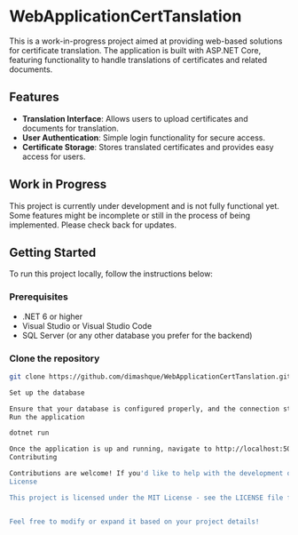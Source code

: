 
# WebApplicationCertTanslation

This is a work-in-progress project aimed at providing web-based solutions for certificate translation. The application is built with ASP.NET Core, featuring functionality to handle translations of certificates and related documents.

## Features

- **Translation Interface**: Allows users to upload certificates and documents for translation.
- **User Authentication**: Simple login functionality for secure access.
- **Certificate Storage**: Stores translated certificates and provides easy access for users.

## Work in Progress

This project is currently under development and is not fully functional yet. Some features might be incomplete or still in the process of being implemented. Please check back for updates.

## Getting Started

To run this project locally, follow the instructions below:

### Prerequisites

- .NET 6 or higher
- Visual Studio or Visual Studio Code
- SQL Server (or any other database you prefer for the backend)

### Clone the repository

```bash
git clone https://github.com/dimashque/WebApplicationCertTanslation.git

Set up the database

Ensure that your database is configured properly, and the connection string is updated in the appsettings.json file.
Run the application

dotnet run

Once the application is up and running, navigate to http://localhost:5000 to access the web app.
Contributing

Contributions are welcome! If you'd like to help with the development of this project, please fork the repository, make your changes, and submit a pull request.
License

This project is licensed under the MIT License - see the LICENSE file for details.


Feel free to modify or expand it based on your project details!
